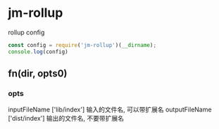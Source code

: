 # jm-rollup
rollup config

```javascript
const config = require('jm-rollup')(__dirname);
console.log(config)
```

## fn(dir, opts0)

### opts

inputFileName ['lib/index'] 输入的文件名, 可以带扩展名
outputFileName ['dist/index'] 输出的文件名, 不要带扩展名
